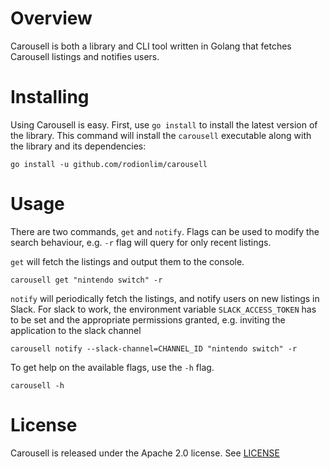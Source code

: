 # Overview

Carousell is both a library and CLI tool written in Golang that fetches Carousell listings and notifies users.

# Installing

Using Carousell is easy. First, use `go install` to install the latest version of the library. This command will install the `carousell` executable along with the library and its dependencies:

```
go install -u github.com/rodionlim/carousell
```

# Usage

There are two commands, `get` and `notify`. Flags can be used to modify the search behaviour, e.g. `-r` flag will query for only recent listings.

`get` will fetch the listings and output them to the console.

```
carousell get "nintendo switch" -r
```

`notify` will periodically fetch the listings, and notify users on new listings in Slack. For slack to work, the environment variable `SLACK_ACCESS_TOKEN` has to be set and the appropriate permissions granted, e.g. inviting the application to the slack channel

```
carousell notify --slack-channel=CHANNEL_ID "nintendo switch" -r
```

To get help on the available flags, use the `-h` flag.

```
carousell -h
```

# License

Carousell is released under the Apache 2.0 license. See [LICENSE](https://github.com/rodionlim/carousell/blob/master/LICENSE.txt)
